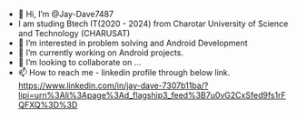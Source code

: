- 👋 Hi, I’m @Jay-Dave7487
- I am studing Btech IT(2020 - 2024) from Charotar University of Science and Technology (CHARUSAT)
- 👀 I’m interested in problem solving and Android Development
- 🌱 I’m currently working on Android projects.
- 💞️ I’m looking to collaborate on ...
- 📫 How to reach me - linkedin profile through below link.
https://www.linkedin.com/in/jay-dave-7307b11ba/?lipi=urn%3Ali%3Apage%3Ad_flagship3_feed%3B7u0vG2CxSfed9fs1rFQFXQ%3D%3D

<!---
Jay-Dave7487/Jay-Dave7487 is a ✨ special ✨ repository because its `README.md` (this file) appears on your GitHub profile.
You can click the Preview link to take a look at your changes.
--->
